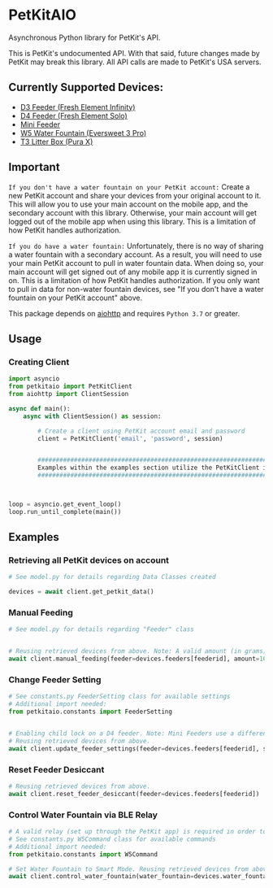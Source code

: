 # PetKitAIO

Asynchronous Python library for PetKit's API.

This is PetKit's undocumented API. With that said, future changes made by PetKit may break this library. All API calls are made to PetKit's USA servers.

## **Currently Supported Devices**:
- [D3 Feeder (Fresh Element Infinity)](https://www.amazon.com/PETKIT-Automatic-Stainless-Programmable-Dispenser/dp/B09JFK8BCQ)
- [D4 Feeder (Fresh Element Solo)](https://www.amazon.com/PETKIT-Automatic-Dispenser-Compatible-Freeze-Dried/dp/B09158J9PF/)
- [Mini Feeder](https://www.amazon.com/PETKIT-Automatic-Stainless-Indicator-Dispenser-2-8L/dp/B08GS1CPHH/)
- [W5 Water Fountain (Eversweet 3 Pro)](https://www.amazon.com/PETKIT-Wireless-Fountain-Stainless-Dispenser/dp/B09QRH6L3M/)
- [T3 Litter Box (Pura X)](https://www.amazon.com/PETKIT-Self-Cleaning-Scooping-Automatic-Multiple/dp/B08T9CCP1M)

## Important

`If you don't have a water fountain on your PetKit account:`
Create a new PetKit account and share your devices from your original account to it. This will allow you to use your main account on the mobile app, and the secondary account with this library. Otherwise, your main account will get logged out of the mobile app when using this library. This is a limitation of how PetKit handles authorization.

`If you do have a water fountain:`
Unfortunately, there is no way of sharing a water fountain with a secondary account. As a result, you will need to use your main PetKit account to pull in water fountain data. When doing so, your main account will get signed out of any mobile app it is currently signed in on. This is a limitation of how PetKit handles authorization. If you only want to pull in data for non-water fountain devices, see "If you don't have a water fountain on your PetKit account" above.

This package depends on [aiohttp](https://docs.aiohttp.org/en/stable/) and requires `Python 3.7` or greater.

## Usage

### Creating Client

```python
import asyncio
from petkitaio import PetKitClient
from aiohttp import ClientSession

async def main():
    async with ClientSession() as session:

        # Create a client using PetKit account email and password
        client = PetKitClient('email', 'password', session)


        ###################################################################################
        Examples within the examples section utilize the PetKitClient instance created above
        ###################################################################################



loop = asyncio.get_event_loop()
loop.run_until_complete(main())
```

## Examples

### Retrieving all PetKit devices on account

```python
# See model.py for details regarding Data Classes created

devices = await client.get_petkit_data()
```

### Manual Feeding
```python
# See model.py for details regarding "Feeder" class


# Reusing retrieved devices from above. Note: A valid amount (in grams) will depend on the capabilities of the feeder.
await client.manual_feeding(feeder=devices.feeders[feederid], amount=10)
```

### Change Feeder Setting
```python
# See constants.py FeederSetting class for available settings
# Additional import needed:
from petkitaio.constants import FeederSetting


# Enabling child lock on a D4 feeder. Note: Mini Feeders use a different setting.
# Reusing retrieved devices from above.
await client.update_feeder_settings(feeder=devices.feeders[feederid], setting=FeederSetting.CHILDLOCK, value=1)
```

### Reset Feeder Desiccant
```python
# Reusing retrieved devices from above.
await client.reset_feeder_desiccant(feeder=devices.feeders[feederid])
```

### Control Water Fountain via BLE Relay
```python
# A valid relay (set up through the PetKit app) is required in order to send commands to the Eversweet 3 Pro
# See constants.py W5Command class for available commands
# Additional import needed:
from petkitaio.constants import W5Command

# Set Water Fountain to Smart Mode. Reusing retrieved devices from above.
await client.control_water_fountain(water_fountain=devices.water_fountains[water_fountain_id], command=W5Command.SMART)
```
